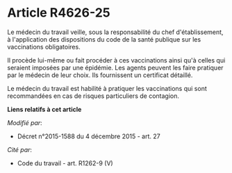 # Article R4626-25

Le médecin du travail veille, sous la responsabilité du chef d'établissement, à l'application des dispositions du code de la
santé publique sur les vaccinations obligatoires. 

Il procède lui-même ou fait procéder à ces vaccinations ainsi qu'à celles qui seraient imposées par une épidémie. Les agents
peuvent les faire pratiquer par le médecin de leur choix. Ils fournissent un certificat détaillé. 

Le médecin du travail est habilité à pratiquer les vaccinations qui sont recommandées en cas de risques particuliers de
contagion.

**Liens relatifs à cet article**

_Modifié par_:

  - Décret n°2015-1588 du 4 décembre 2015 - art. 27

_Cité par_:

  - Code du travail - art. R1262-9 (V)
